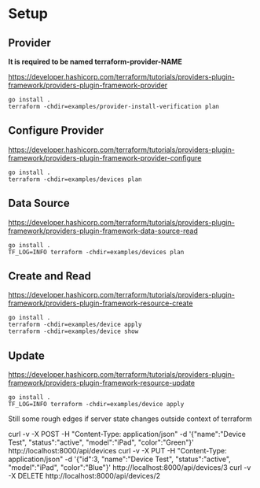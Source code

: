 # Setup

## Provider

**It is required to be named terraform-provider-NAME**

https://developer.hashicorp.com/terraform/tutorials/providers-plugin-framework/providers-plugin-framework-provider

```
go install .
terraform -chdir=examples/provider-install-verification plan 
```

## Configure Provider 

https://developer.hashicorp.com/terraform/tutorials/providers-plugin-framework/providers-plugin-framework-provider-configure

```
go install .
terraform -chdir=examples/devices plan
```

## Data Source

https://developer.hashicorp.com/terraform/tutorials/providers-plugin-framework/providers-plugin-framework-data-source-read

```
go install .
TF_LOG=INFO terraform -chdir=examples/devices plan
```

## Create and Read

https://developer.hashicorp.com/terraform/tutorials/providers-plugin-framework/providers-plugin-framework-resource-create

```
go install .
terraform -chdir=examples/device apply        
terraform -chdir=examples/device show
```

## Update

https://developer.hashicorp.com/terraform/tutorials/providers-plugin-framework/providers-plugin-framework-resource-update


```
go install .
TF_LOG=INFO terraform -chdir=examples/device apply
```

Still some rough edges if server state changes outside context of terraform



curl -v -X POST -H "Content-Type: application/json" -d '{"name":"Device Test", "status":"active", "model":"iPad", "color":"Green"}' http://localhost:8000/api/devices 
curl -v -X PUT -H "Content-Type: application/json" -d '{"id":3, "name":"Device Test", "status":"active", "model":"iPad", "color":"Blue"}' http://localhost:8000/api/devices/3
curl -v -X DELETE http://localhost:8000/api/devices/2